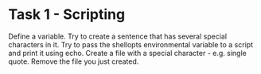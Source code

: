 # Task 1 - Scripting 


  Define a variable.
    Try to create a sentence that has several special characters in it.
    Try to pass the shellopts environmental variable to a script and print it using echo.
    Create a file with a special character - e.g. single quote.
    Remove the file you just created. 
